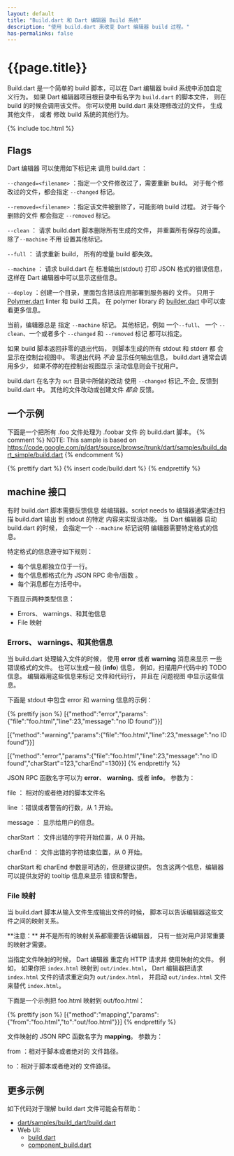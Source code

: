 ```yaml
---
layout: default
title: "Build.dart 和 Dart 编辑器 Build 系统"
description: "使用 build.dart 来改变 Dart 编辑器 build 过程。"
has-permalinks: false
---
```


# {{page.title}} 

Build.dart 是一个简单的 build 脚本，可以在 Dart 编辑器
build 系统中添加自定义行为。
如果 Dart 编辑器项目根目录中有名字为 `build.dart` 的脚本文件，
则在 build 的时候会调用该文件。
你可以使用 build.dart 来处理修改过的文件，
生成其他文件，
或者 修改 build 系统的其他行为。

{% include toc.html %}


## Flags

Dart 编辑器 可以使用如下标记来
调用 build.dart ：

`--changed=<filename>`
：指定一个文件修改过了，需要重新 build。
    对于每个修改过的文件，都会指定 `--changed` 标记。

`--removed=<filename>`
：指定该文件被删除了，可能影响 build 过程。
   对于每个删除的文件 都会指定 `--removed` 标记。

`--clean`
： 请求 build.dart 脚本删除所有生成的文件，
  并重置所有保存的设置。
  除了`--machine` 不用
  设置其他标记。

`--full`
： 请求重新 build，
  所有的增量 build 都失效。

`--machine`
： 请求  build.dart 在 标准输出(stdout) 打印
  JSON 格式的错误信息，
  这样在 Dart 编辑器中可以显示这些信息。

`--deploy`
：创建一个目录，里面包含把该应用部署到服务器的
   文件。
  只用于 <a href="/polymer-dart">Polymer.dart</a>
  linter 和 build 工具。
  在 polymer library 的
  [builder.dart](https://code.google.com/p/dart/source/browse/trunk/dart/pkg/polymer/lib/builder.dart)
  中可以查看更多信息。

当前，编辑器总是
指定 `--machine` 标记。
其他标记，例如 一个`--full`、 一个 `--clean`、一个或者多个 `--changed` 和 `--removed` 标记
都可以指定。

如果 build 脚本返回非零的退出代码，
则脚本生成的所有 stdout 和 stderr 都
会显示在控制台视图中。
零退出代码 _不会_ 显示任何输出信息，
build.dart 通常会调用多少，
如果不停的在控制台视图显示
滚动信息则会干扰用户。

build.dart 在名字为 `out` 目录中所做的改动
使用 `--changed` 标记_不会_ 反馈到 build.dart 中。
其他的文件改动或创建文件 _都会_ 反馈。


## 一个示例

下面是一个把所有 .foo 文件处理为 .foobar 文件
的 build.dart 脚本。
{% comment %}
NOTE: This sample is based on
https://code.google.com/p/dart/source/browse/trunk/dart/samples/build_dart_simple/build.dart
{% endcomment %}

{% prettify dart %}
{% insert code/build.dart %}
{% endprettify %}


## machine 接口

有时 build.dart 脚本需要反馈信息
给编辑器。script needs to
编辑器通常通过扫描 build.dart 输出
到 stdout 的特定
内容来实现该功能。
当 Dart 编辑器 启动 build.dart 的时候，
会指定一个 `--machine` 标记说明
编辑器需要特定格式的信息。

特定格式的信息遵守如下规则：

* 每个信息都独立位于一行。
* 每个信息都格式化为 JSON RPC 命令/函数 。
* 每个消息都在方括号中。

下面显示两种类型信息：

* Errors、 warnings、和其他信息
* File 映射

### Errors、 warnings、和其他信息

当 build.dart 处理输入文件的时候，
使用 **error** 或者 **warning** 消息来显示
一些错误格式的文件。
也可以生成一般 (**info**) 信息，
例如，扫描用户代码中的 TODO 信息。
编辑器用这些信息来标记
文件和代码行，
并且在 问题视图 中显示这些信息。

下面是 stdout 中包含
 error 和  warning 信息的示例：

{% prettify json %}
[{"method":"error","params":{"file":"foo.html","line":23,"message":"no ID found"}}]

[{"method":"warning","params":{"file":"foo.html","line":23,"message":"no ID found"}}]

[{"method":"error","params":{"file":"foo.html","line":23,"message":"no ID found","charStart"=123,"charEnd"=130}}]
{% endprettify %}

JSON RPC 函数名字可以为
 **error**、 **warning**、或者 **info**。
参数为：

file
： 相对的或者绝对的脚本文件名

line
：错误或者警告的行数，从 1 开始。

message
： 显示给用户的信息。

charStart
： 文件出错的字符开始位置，从 0 开始。

charEnd
： 文件出错的字符结束位置，从 0 开始。

charStart 和 charEnd 参数是可选的，但是建议提供。
包含这两个信息，编辑器可以提供友好的
 tooltip 信息来显示 错误和警告。


### File 映射

当 build.dart 脚本从输入文件生成输出文件的时候，
脚本可以告诉编辑器这些文件之间的映射关系。

<aside class="alert alert-info" markdown="1">
**注意：**
并不是所有的映射关系都需要告诉编辑器，
只有一些对用户非常重要的映射才需要。
</aside>

当指定文件映射的时候，
Dart 编辑器 重定向 HTTP 请求并
使用映射的文件。
例如，
如果你把 `index.html` 映射到 `out/index.html`，
Dart 编辑器把请求 `index.html` 文件的请求重定向为  `out/index.html`，
并启动 `out/index.html` 文件来替代 `index.html`。

下面是一个示例把 foo.html 映射到  out/foo.html：

{% prettify json %}
[{"method":"mapping","params":{"from":"foo.html","to":"out/foo.html"}}]
{% endprettify %}

文件映射的 JSON RPC 函数名字为 **mapping**。
参数为：

from
：相对于脚本或者绝对的 文件路径。

to
：相对于脚本或者绝对的 文件路径。


## 更多示例

如下代码对于理解 build.dart 文件可能会有帮助：

* [dart/samples/build_dart/build.dart](https://code.google.com/p/dart/source/browse/trunk/dart/samples/build_dart/build.dart)
* Web UI: 
   * [build.dart](https://github.com/dart-lang/web-ui/blob/master/build.dart)
   * [component_build.dart](https://github.com/dart-lang/web-ui/blob/master/lib/component_build.dart)
